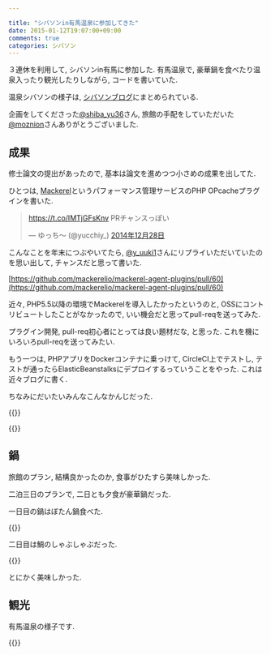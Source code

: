 ```yaml
---

title: "シバソンin有馬温泉に参加してきた"
date: 2015-01-12T19:07:00+09:00
comments: true
categories: シバソン
---
```


３連休を利用して, シバソンin有馬に参加した. 有馬温泉で, 豪華鍋を食べたり温泉入ったり観光したりしながら, コードを書いていた.

温泉シバソンの様子は, [シバソンブログ](http://shibathon.hatenablog.com/)にまとめられている.

企画をしてくださった[@shiba_yu36](https://twitter.com/shiba_yu36)さん, 旅館の手配をしていただいた[@moznion](https://twitter.com/moznion)さんありがとうございました.


## 成果

修士論文の提出があったので, 基本は論文を進めつつ小さめの成果を出してた.

ひとつは, [Mackerel](https://mackerel.io/)というパフォーマンス管理サービスのPHP OPcacheプラグインを書いた.

<blockquote class="twitter-tweet" data-lang="ja"><p lang="ja" dir="ltr"><a href="https://t.co/IMTjGFsKnv">https://t.co/IMTjGFsKnv</a> PRチャンスっぽい</p>&mdash; ゆっち〜 (@yucchiy_) <a href="https://twitter.com/yucchiy_/status/549141349207785473?ref_src=twsrc%5Etfw">2014年12月28日</a></blockquote>


こんなことを年末につぶやいてたら, [@y_uuki1](https://twitter.com/y_uuk1)さんにリプライいただいていたのを思い出して, チャンスだと思って書いた.

[https://github.com/mackerelio/mackerel-agent-plugins/pull/60](https://github.com/mackerelio/mackerel-agent-plugins/pull/60)

近々, PHP5.5以降の環境でMackerelを導入したかったというのと, OSSにコントリビュートしたことがなかったので, いい機会だと思ってpull-reqを送ってみた.

プラグイン開発, pull-req初心者にとっては良い題材だな, と思った. これを機にいろいろpull-reqを送ってみたい.


もう一つは, PHPアプリをDockerコンテナに乗っけて, CircleCI上でテストし, テストが通ったらElasticBeanstalksにデプロイするっていうことをやった. これは近々ブログに書く.


ちなみにだいたいみんなこんなかんじだった.

{{<instagram xt3EwAjArd>}}

{{<instagram xrKqpakcVN>}}

## 鍋

旅館のプラン, 結構良かったのか, 食事がひたすら美味しかった.

二泊三日のプランで, 二日とも夕食が豪華鍋だった.

一日目の鍋はぼたん鍋食べた.

{{<instagram xqu0O5jAu_>}}

二日目は鯛のしゃぶしゃぶだった.

{{<instagram xtcZJEDAmD>}}

とにかく美味しかった.

## 観光

有馬温泉の様子です.

{{<instagram xss_hfDAq6>}}
